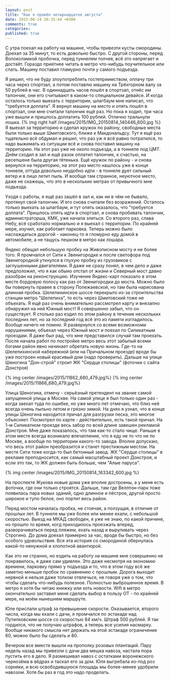 ```yaml
---
layout: post
title: "Как я провёл четырнадцатое августа"
date: 2015-08-14 20:35:44 +0300
comments: true
categories: 
published: true
---
```

С утра поехал на работу на машине, чтобы привезти кусты смородины. Доехал за 35 минут, то есть довольно быстро. С другой стороны, перед Волоколамкой пробочка, перед туннелем толчея, всё это напрягает и достаёт. Гораздо приятнее читать в метро что-нибудь поучительное или спать. Машину поставил гламурно почти у самого подъезда.

Я решил, что не буду злоупотреблять гостеприимством, оплачу три часа через спортзал, а потом поставлю машину на Трёхгорном валу за 50 рублей в час. В одиннадцать часов пошёл в спортзал, отнёс им талончик, они его считывают в каком-то специальном девайсе. И когда осталось только выехать с территории, шлагбаум мне написал, что "требуется доплата". Я вернул машину на место и опять пошёл  в спортзал, они мне считали талончик ещё раз. Но пока я ходил, три часа уже вышли и пришлось доплатить 100 рублей. Отлично тральнули лошка. {% img right half /images/2015/IMG_20150814_140446_600.jpg %} Я выехал за территорию и сделал кружок по району, свободные места были только выше Шмитовского, ближе к Макдональдсу. Тут я ещё раз тщательно всё обдумал и решил, что раз уж я всё равно потратился, то надо выжимать из ситуации всё и снова поставил машину на территорию. На этот раз уже не около подъезда, а в тоннеле под ЦМТ. Днём сходил в зал и ещё разок оплатил талончик, к счастью, на ресепшене была другая тётенька. Ещё кружок по району - и снова вернулся на территорию, на этот раз место нашлось уже в конце тоннеля, оттуда довольно неудобно идти - в тоннеле дует сильный ветер и в лицо летит пыль. И вообще там странное, неуютное место, даже не скажешь, что это в нескольких метрах от привычного мне подъезда.

Уходя с работы, я ещё раз зашёл в зал и, как ни в чём не бывало, протянул свой талончик. И его снова считали без возражений. Осталось только выехать за шлагбаум, и тут опять оказалось, что "требуется доплата". Пришлось опять идти в спортзал, и снова пробивать талончик, администраторша, КМК, уже начала злиться. Со второго раз, слава Небу, всё сработало нормально и я выехал с территории. По крайней мере, изучил, как работает парковка. Теперь можно было наслаждаться дорогой - наконец-то я гломурно еду домой в автомобиле, а не тащусь пешком в метро как лошара.

Яндекс обещал небольшую пробку на Живописном мосту и не более того. Я промчался от Сити к Звенигородке и после светофора под Звенигородкой уткнулся в глухую пробку из грузовиков с заглушенными двигателями. Я даже не сразу понял, в чем дело и даже предположил, что я как обыно отстал от жизни и Северный мост давно разобран на реконструкцию. Изучение Яндекс-карт показало в этом месте бордовую полосу как раз от Звенигородки до моста. Можно было бы повернуть правее в сторону Полежаевской, но там была нарисована длинная пробка. Шелепихинское шоссе перекрыто из-за строительства станции метро "Шелепиха", то есть через Шмитовский тоже не объехать. Я ещё раз очень внимательно рассмотрел карту и внезапно обнаружил на ней Южный мост! Я совершенно забыл, что он существует. Я столько раз ездил по этом району в течение нескольких последних лет, но за последний год всё это из памяти изгладилось. Вообще ничего не помню. Я развернулся со всеми возможноми нарушениями, объехал через Южный мост и поехал по Силикатным проездам. Я даже был рад, что мне представился случай там проехать. После начала работ по постройке метро весь этот  забытый всеми богами район явно начинает обретать новую жизнь. Где-то на Шелепихинской набережной (или на Причальном проезде) вроде бы уже построен новый красивый дом (надо проверить). Дальше на улице Шеногина "Дон-строй" строит ЖК "Сердце столицы" (фоточки с сайта Донстроя)

{% img center /images/2015/11862_680_479.jpg%}
{% img center /images/2015/11866_680_479.jpg%}

Улица Шеногина, отмечу - серьёзный претендент на звание самой запущенной улицы в Москве. На самой улице я был только один раз - когда заехал туда по ошибке, но уже много лет отмечаю, что близ неё всегда очень пыльно летом и грязно зимой. На днях я узнал, что в конце улицы Шеногина находится причал для разгрузки песка, это многое объясняет. Посмотрел по карте - действительно, есть такой причал. На 1-м Силикатном проезде весь забор по всей длине завешен рекламой Донстроя. Мне даже показалось, что там как-то стало чище. Раньше в этом месте всегда возникало впечатление, что я еду не то что не по Москве, а вообще по территории какого-то завода. Вполне допускаю, что весь этот район преобразится и станет престижным местом. На месте Сити тоже когда-то был бетонный завод. ЖК "Сердце столицы" в рекламе преподносится, как самый масштабный проект Донстроя, и если это так, то ЖК должен быть больше, чем "Алые паруса". 

{% img center /images/2015/IMG_20150814_163342_600.jpg %}

На проспекте Жукова новые дома уже вполне достроены, а у меня есть фоточки, где они только строятся.  Дальше, там где Веллтон-парк тоже появилась пара новых зданий, одно длинное и пёстрое, другой просто широкое и тупо белое, оно портит весь район. 

Перед мостом началась пробка, не стоячая, а ползущая, в отличие от прошлых лет. В туннеле мы уже более или менее ехали, с небольшой скоростью. Выезд на МКАД свободен, я уже не знаю, по какой причине, но прошло то время, когд приходилось проезжать вперед, разворачиваться перед пляжем, ехать назад и выруливать через Строгино. До дома доехал примерно за час, вроде бы быстро, но без особого удовольствия. Вся эта история со смородиной обернулась какой-то ненужной и хлопотной авантюрой.

Как это ни странно, но ездить на работу на машине мне совершенно не понравилось, я даже сам удивлен. Это даже несмотря на экономию времени, парковку прямо у подъезда и то, что в этом году всё же заметно меньше пробок по сравнению с прошлым. Дорога выходит нервной и нельзя даже толком отвлечься, не говоря уже о том, что чтобы сделать что-нибудь полезное. Полностью выброшенное время. В метро я хотя бы читаю книжку или хоть новости. Wifi в метро окончательно заставил меня сделать выбор в пользу ОТ - по крайней мере, на моём нынешнем маршруте.

Юле прислали штраф за превышение скорости. Оказывается, второго числа, когда мы ехали с дачи, я промчался по эстакаде над Путилковским шоссе со скоростью 84 км/ч. Штраф 500 рублей. Я так гордился, что не получаю штрафов, а теперь все усилия насмарку. Вообще никакого смысла нет держать на этой эстакаде ограничение 60, можно было бы сделать и 80. 

Вечером все вместе вышли на прополку розовых плантаций. Пару недель назад мы привезли с дачи два мешка навоза, настала пора пустить его в дело. Я размешивал навоз с остатками воронежского чернозёма в вёдрах и таскал его за дом. Юля выгребала из-под роз сорняки, и всю освободившуюся площадь мы более-менее удобрили навозом. Хотя бы раз в год это надо проделать.
